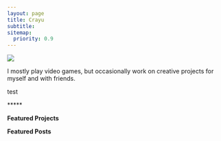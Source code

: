 ```yaml
---
layout: page
title: Crayu
subtitle:
sitemap:
  priority: 0.9
---
```


<img src="{{ '/assets/img/crayu.jpg' | prepend: site.baseurl }}" id="about-img">

<div id="describe-text">
	<p>I mostly play video games, but occasionally work on creative projects for myself and with friends.</p>
	<p>
	test
	<p>
	<div class="about__devider">*****</div>
	<p><strong>Featured Projects</strong></p>
	<p><strong>Featured Posts</strong></p>
</div>